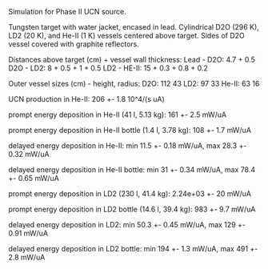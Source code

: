Simulation for Phase II UCN source.

Tungsten target with water jacket, encased in lead.
Cylindrical D2O (296 K), LD2 (20 K), and He-II (1 K) vessels centered above target.
Sides of D2O vessel covered with graphite reflectors.

Distances above target (cm) + vessel wall thickness:
Lead - D2O: 4.7 + 0.5
D2O - LD2: 8 + 0.5 + 1 + 0.5
LD2 - HE-II: 15 + 0.3 + 0.8 + 0.2

Outer vessel sizes (cm) - height, radius:
D2O: 112 43
LD2: 97 33
He-II: 63 16

UCN production in He-II:
206 +- 1.8 10^4/(s uA)

prompt energy deposition in He-II (41 l, 5.13 kg):
161 +- 2.5 mW/uA

prompt energy deposition in He-II bottle (1.4 l, 3.78 kg):
108 +- 1.7 mW/uA

delayed energy deposition in He-II:
min 11.5 +- 0.18 mW/uA, max 28.3 +- 0.32 mW/uA

delayed energy deposition in He-II bottle:
min 31 +- 0.34 mW/uA, max 78.4 +- 0.65 mW/uA

prompt energy deposition in LD2 (230 l, 41.4 kg):
2.24e+03 +- 20 mW/uA

prompt energy deposition in LD2 bottle (14.6 l, 39.4 kg):
983 +- 9.7 mW/uA

delayed energy deposition in LD2:
min 50.3 +- 0.45 mW/uA, max 129 +- 0.91 mW/uA

delayed energy deposition in LD2 bottle:
min 194 +- 1.3 mW/uA, max 491 +- 2.8 mW/uA

